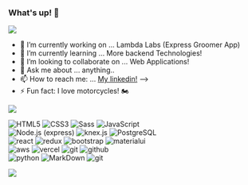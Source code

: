 ### What's up! 👋

<img align="center" src="https://i.imgur.com/o1xpsU2.gif"/>


- 🔭 I’m currently working on ... Lambda Labs (Express Groomer App)
- 🌱 I’m currently learning ... More backend Technologies!
- 👯 I’m looking to collaborate on ... Web Applications!
- 💬 Ask me about ... anything..
- 📫 How to reach me: ... [My linkedin!](https://www.linkedin.com/in/kaleb-johnson1/)
-->
- ⚡ Fun fact: I love motorcycles! 🏍

<img align="center" src="https://i.ibb.co/RpKCMgm/my-skills.png"/>

![HTML5](https://img.shields.io/badge/html%205-006167?style=for-the-badge&logo=html5&logoColor=white&labelColor=141321)
![CSS3](https://img.shields.io/badge/css%203-006167?style=for-the-badge&logo=css3&logoColor=white&labelColor=141321)
![Sass](https://img.shields.io/badge/sass-006167?style=for-the-badge&logo=sass&logoColor=white&labelColor=141321)
![JavaScript](https://img.shields.io/badge/-JavaScript-006167?style=for-the-badge&logo=javascript&logoColor=white&labelColor=141321)
<br>
![Node.js (express)](https://img.shields.io/badge/-node.js-006167?style=for-the-badge&logo=google&logoColor=white&labelColor=141321)
![knex.js](https://img.shields.io/badge/-knex.js-006167?style=for-the-badge&logo=google&logoColor=white&labelColor=141321)
![PostgreSQL](https://img.shields.io/badge/-postgresql-006167?style=for-the-badge&logo=google&logoColor=white&labelColor=141321)
<br>
![react](https://img.shields.io/badge/react-006167?style=for-the-badge&logo=react&logoColor=white&labelColor=141321)
![redux](https://img.shields.io/badge/-redux-006167?style=for-the-badge&logo=redux&logoColor=white&labelColor=141321)
![bootstrap](https://img.shields.io/badge/-bootstap-006167?style=for-the-badge&logo=bootstrap&logoColor=white&labelColor=141321)
![materialui](https://img.shields.io/badge/-materialui-006167?style=for-the-badge&logo=google&logoColor=white&labelColor=141321)
<br>
![aws](https://img.shields.io/badge/-aws-006167?style=for-the-badge&logo=amazon&logoColor=white&labelColor=141321)
![vercel](https://img.shields.io/badge/-vercel-006167?style=for-the-badge&logo=vercel&logoColor=white&labelColor=141321)
![git](https://img.shields.io/badge/-git-006167?style=for-the-badge&logo=git&logoColor=white&labelColor=141321)
![github](https://img.shields.io/badge/-github-006167?style=for-the-badge&logo=github&logoColor=white&labelColor=141321)
<br>
![python](https://img.shields.io/badge/-python-006167?style=for-the-badge&logo=python&logoColor=white&labelColor=141321)
![MarkDown](https://img.shields.io/badge/-Markdown-006167?style=for-the-badge&logo=Markdown&logoColor=white&labelColor=141321)
![git](https://img.shields.io/badge/-git-006167?style=for-the-badge&logo=git&logoColor=white&labelColor=141321)

<img align="center" src="https://i.ibb.co/fCxjdTw/github.png"/>
